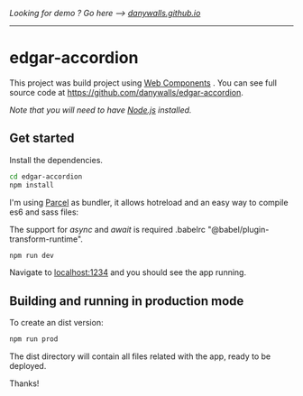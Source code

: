 
*Looking for demo ? Go here --> [danywalls.github.io](http://danywalls.github.io)*  
  
---  
# edgar-accordion
  
This project was build project using [Web Components](https://developer.mozilla.org/en-US/docs/Web/Web_Components) . You can see full source code at https://github.com/danywalls/edgar-accordion.  
  
*Note that you will need to have [Node.js](https://nodejs.org) installed.*  
   
## Get started  
  
Install the dependencies.
  
```bash  
cd edgar-accordion
npm install  
```  
  
I'm using [Parcel](https://parceljs.org) as bundler, it allows hotreload and an easy way to compile es6 and sass files:   

The support for *async* and *await* is required .babelrc "@babel/plugin-transform-runtime".
  
```bash  
npm run dev  
```  

Navigate to [localhost:1234](http://localhost:1234) and you should see the app running. 
  
## Building and running in production mode  
  
To create an dist version:  
  
```bash  
npm run prod  
```  
  
The dist directory will contain all files related with the app, ready to be deployed.  

Thanks!
